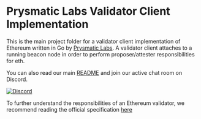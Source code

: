 # Prysmatic Labs Validator Client Implementation

This is the main project folder for a validator client implementation of Ethereum written in Go by [Prysmatic Labs](https://prysmaticlabs.com). A validator client attaches to a running beacon node in order to perform proposer/attester responsibilities for eth.

You can also read our main [README](https://github.com/Kevionte/prysm_beacon/blob/master/README.md) and join our active chat room on Discord.

[![Discord](https://user-images.githubusercontent.com/7288322/34471967-1df7808a-efbb-11e7-9088-ed0b04151291.png)](https://discord.gg/CTYGPUJ)

To further understand the responsibilities of an Ethereum validator, we recommend reading the official specification [here](https://github.com/ethereum/consensus-specs/blob/master/specs/phase0/validator.md)
